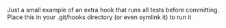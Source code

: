 Just a small example of an extra hook that runs all tests before committing. Place this in your .git/hooks directory (or even symlink it) to run it
